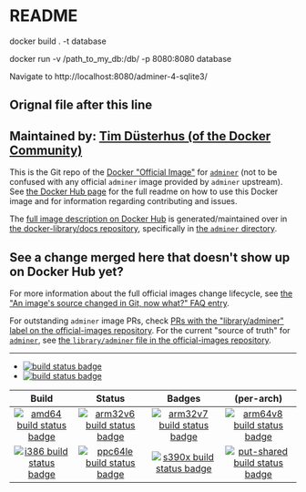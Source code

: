 # README

docker build . -t database

docker run -v /path_to_my_db:/db/ -p 8080:8080  database

Navigate to http://localhost:8080/adminer-4-sqlite3/







## Orignal file after this line

## Maintained by: [Tim Düsterhus (of the Docker Community)](https://github.com/TimWolla/docker-adminer)

This is the Git repo of the [Docker "Official Image"](https://github.com/docker-library/official-images#what-are-official-images) for [`adminer`](https://hub.docker.com/_/adminer/) (not to be confused with any official `adminer` image provided by `adminer` upstream). See [the Docker Hub page](https://hub.docker.com/_/adminer/) for the full readme on how to use this Docker image and for information regarding contributing and issues.

The [full image description on Docker Hub](https://hub.docker.com/_/adminer/) is generated/maintained over in [the docker-library/docs repository](https://github.com/docker-library/docs), specifically in [the `adminer` directory](https://github.com/docker-library/docs/tree/master/adminer).

## See a change merged here that doesn't show up on Docker Hub yet?

For more information about the full official images change lifecycle, see [the "An image's source changed in Git, now what?" FAQ entry](https://github.com/docker-library/faq#an-images-source-changed-in-git-now-what).

For outstanding `adminer` image PRs, check [PRs with the "library/adminer" label on the official-images repository](https://github.com/docker-library/official-images/labels/library%2Fadminer). For the current "source of truth" for [`adminer`](https://hub.docker.com/_/adminer/), see [the `library/adminer` file in the official-images repository](https://github.com/docker-library/official-images/blob/master/library/adminer).

---

-	[![build status badge](https://img.shields.io/travis/TimWolla/docker-adminer/master.svg?label=Travis%20CI)](https://travis-ci.org/TimWolla/docker-adminer/branches)
-	[![build status badge](https://img.shields.io/jenkins/s/https/doi-janky.infosiftr.net/job/update.sh/job/adminer.svg?label=Automated%20update.sh)](https://doi-janky.infosiftr.net/job/update.sh/job/adminer/)

| Build | Status | Badges | (per-arch) |
|:-:|:-:|:-:|:-:|
| [![amd64 build status badge](https://img.shields.io/jenkins/s/https/doi-janky.infosiftr.net/job/multiarch/job/amd64/job/adminer.svg?label=amd64)](https://doi-janky.infosiftr.net/job/multiarch/job/amd64/job/adminer/) | [![arm32v6 build status badge](https://img.shields.io/jenkins/s/https/doi-janky.infosiftr.net/job/multiarch/job/arm32v6/job/adminer.svg?label=arm32v6)](https://doi-janky.infosiftr.net/job/multiarch/job/arm32v6/job/adminer/) | [![arm32v7 build status badge](https://img.shields.io/jenkins/s/https/doi-janky.infosiftr.net/job/multiarch/job/arm32v7/job/adminer.svg?label=arm32v7)](https://doi-janky.infosiftr.net/job/multiarch/job/arm32v7/job/adminer/) | [![arm64v8 build status badge](https://img.shields.io/jenkins/s/https/doi-janky.infosiftr.net/job/multiarch/job/arm64v8/job/adminer.svg?label=arm64v8)](https://doi-janky.infosiftr.net/job/multiarch/job/arm64v8/job/adminer/) |
| [![i386 build status badge](https://img.shields.io/jenkins/s/https/doi-janky.infosiftr.net/job/multiarch/job/i386/job/adminer.svg?label=i386)](https://doi-janky.infosiftr.net/job/multiarch/job/i386/job/adminer/) | [![ppc64le build status badge](https://img.shields.io/jenkins/s/https/doi-janky.infosiftr.net/job/multiarch/job/ppc64le/job/adminer.svg?label=ppc64le)](https://doi-janky.infosiftr.net/job/multiarch/job/ppc64le/job/adminer/) | [![s390x build status badge](https://img.shields.io/jenkins/s/https/doi-janky.infosiftr.net/job/multiarch/job/s390x/job/adminer.svg?label=s390x)](https://doi-janky.infosiftr.net/job/multiarch/job/s390x/job/adminer/) | [![put-shared build status badge](https://img.shields.io/jenkins/s/https/doi-janky.infosiftr.net/job/put-shared/job/light/job/adminer.svg?label=put-shared)](https://doi-janky.infosiftr.net/job/put-shared/job/light/job/adminer/) |

<!-- THIS FILE IS GENERATED BY https://github.com/docker-library/docs/blob/master/generate-repo-stub-readme.sh -->
